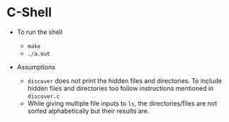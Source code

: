 # C-Shell

- To run the shell
    - `make`
    - `./a.out`

- Assumptions
    - `discover` does not print the hidden files and directories. To include hidden files and directories too follow instructions mentioned in `discover.c`
    - While giving multiple file inputs to `ls`, the directories/files are not sorted alphabetically but their results are.